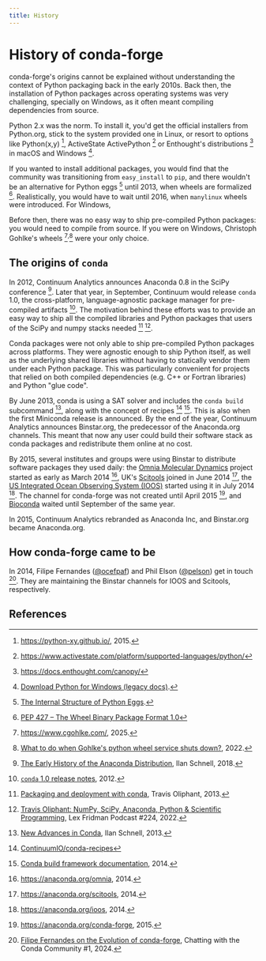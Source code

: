 ```yaml
---
title: History
---
```


# History of conda-forge

conda-forge's origins cannot be explained without understanding the context of Python packaging back in the early 2010s. Back then, the installation of Python packages across operating systems was very challenging, specially on Windows, as it often meant compiling dependencies from source.

Python 2.x was the norm. To install it, you'd get the official installers from Python.org, stick to the system provided one in Linux, or resort to options like Python(x,y) [^pythonxy], ActiveState ActivePython [^activepython] or Enthought's distributions [^enthought] in macOS and Windows [^legacy-python-downloads].

If you wanted to install additional packages, you would find that the community was transitioning from `easy_install` to `pip`, and there wouldn't be an alternative for Python eggs [^eggs] until 2013, when wheels are formalized [^wheels].
Realistically, you would have to wait until 2016, when `manylinux` wheels were introduced. For Windows, 

Before then, there was no easy way to ship pre-compiled Python packages: you would need to compile from source. If you were on Windows, Christoph Gohlke's wheels [^cgohlke]<sup>,</sup>[^cgohlke-shutdown] were your only choice.

## The origins of `conda`

In 2012, Continuum Analytics announces Anaconda 0.8 in the SciPy conference [^anaconda-history]. Later that year, in September, Continuum would release `conda` 1.0, the cross-platform, language-agnostic package manager for pre-compiled artifacts [^conda-changelog-1.0]. The motivation behind these efforts was to provide an easy way to ship all the compiled libraries and Python packages that users of the SciPy and numpy stacks needed [^packaging-and-deployment-with-conda] [^lex-fridman-podcast].

Conda packages were not only able to ship pre-compiled Python packages across platforms. They were agnostic enough to ship Python itself, as well as the underlying shared libraries without having to statically vendor them under each Python package. This was particularly convenient for projects that relied on both compiled dependencies (e.g. C++ or Fortran libraries) and Python "glue code".

By June 2013, conda is using a SAT solver and includes the `conda build` subcommand [^new-advances-in-conda], along with the concept of recipes [^conda-recipes-repo] [^early-conda-build-docs]. This is also when the first Miniconda release is announced. By the end of the year, Continuum Analytics announces Binstar.org, the predecessor of the Anaconda.org channels. This meant that now any user could build their software stack as conda packages and redistribute them online at no cost.

By 2015, several institutes and groups were using Binstar to distribute software packages they used daily: the [Omnia Molecular Dynamics](https://github.com/omnia-md) project started as early as March 2014 [^binstar-omnia], UK's [Scitools](https://scitools.org.uk/) joined in June 2014 [^binstar-scitools], the [US Integrated Ocean Observing System (IOOS)](http://www.ioos.noaa.gov/) started using it in July 2014 [^binstar-ioos]. The channel for conda-forge was not created until April 2015 [^binstar-conda-forge], and [Bioconda](https://anaconda.org/bioconda) waited until September of the same year.

In 2015, Continuum Analytics rebranded as Anaconda Inc, and Binstar.org became Anaconda.org.

## How conda-forge came to be

In 2014, Filipe Fernandes ([@ocefpaf](https://github.com/ocefpaf)) and Phil Elson ([@pelson](https://github.com/pelson)) get in touch [^chatting-ocefpaf]. They are maintaining the Binstar channels for IOOS and Scitools, respectively.

<!-- to be continued -->

## References

[^cgohlke]: https://www.cgohlke.com/, 2025.
[^cgohlke-shutdown]: [What to do when Gohlke's python wheel service shuts down?](https://stackoverflow.com/questions/72581592/what-to-do-when-gohlkes-python-wheel-service-shuts-down), 2022.
[^anaconda-history]: [The Early History of the Anaconda Distribution](http://ilan.schnell-web.net/prog/anaconda-history/), Ilan Schnell, 2018.
[^lex-fridman-podcast]: [Travis Oliphant: NumPy, SciPy, Anaconda, Python & Scientific Programming](https://www.youtube.com/watch?v=gFEE3w7F0ww&t=7596s), Lex Fridman Podcast #224, 2022.
[^conda-changelog-1.0]: [`conda` 1.0 release notes](https://github.com/conda/conda/blob/24.7.1/CHANGELOG.md#100-2012-09-06), 2012.
[^early-conda-build-docs]: [Conda build framework documentation](https://web.archive.org/web/20141006141927/http://conda.pydata.org/docs/build.html), 2014.
[^conda-recipes-repo]: [ContinuumIO/conda-recipes](https://github.com/conda-archive/conda-recipes)
[^packaging-and-deployment-with-conda]: [Packaging and deployment with conda](https://speakerdeck.com/teoliphant/packaging-and-deployment-with-conda), Travis Oliphant, 2013.
[^new-advances-in-conda]: [New Advances in Conda](https://web.archive.org/web/20140331190645/http://continuum.io/blog/new-advances-in-conda), Ilan Schnell, 2013.
[^binstar-scitools]: https://anaconda.org/scitools, 2014.
[^binstar-ioos]: https://anaconda.org/ioos, 2014.
[^binstar-omnia]: https://anaconda.org/omnia, 2014.
[^binstar-conda-forge]: https://anaconda.org/conda-forge, 2015.
[^chatting-ocefpaf]: [Filipe Fernandes on the Evolution of conda-forge](https://www.youtube.com/watch?v=U2oa_RLbTVA), Chatting with the Conda Community #1, 2024.
[^wheels]: [PEP 427 – The Wheel Binary Package Format 1.0](https://peps.python.org/pep-0427/)
[^eggs]: [The Internal Structure of Python Eggs](https://setuptools.pypa.io/en/latest/deprecated/python_eggs.html).
[^legacy-python-downloads]: [Download Python for Windows (legacy docs)](https://legacy.python.org/download/windows/).
[^pythonxy]: https://python-xy.github.io/, 2015.
[^activepython]: https://www.activestate.com/platform/supported-languages/python/
[^enthought]: https://docs.enthought.com/canopy/
